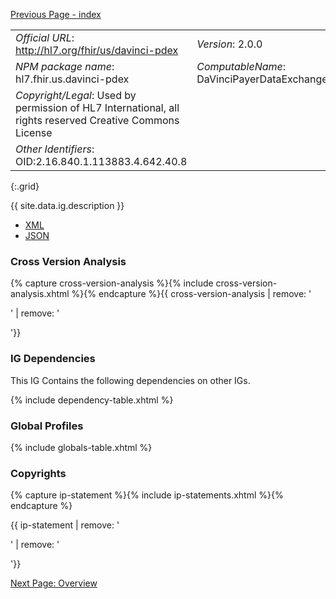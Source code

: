 [Previous Page - index](index.html)

|                                                                                                          ||
|----------------------------------------------------------------------------------------------------------|-------------------------------------|
| *Official URL*: http://hl7.org/fhir/us/davinci-pdex                                                      | *Version*: 2.0.0 |
| *NPM package name*: hl7.fhir.us.davinci-pdex                                                             |*ComputableName*: DaVinciPayerDataExchange |
| *Copyright/Legal*: Used by permission of HL7 International, all rights reserved Creative Commons License |
| *Other Identifiers*: OID:2.16.840.1.113883.4.642.40.8                                                    |
{:.grid}


{{ site.data.ig.description }}

- [XML](ImplementationGuide-hl7.fhir.us.davinci-pdex.xml)
- [JSON](ImplementationGuide-hl7.fhir.us.davinci-pdex.json)

### Cross Version Analysis

{% capture cross-version-analysis %}{% include cross-version-analysis.xhtml %}{% endcapture %}{{ cross-version-analysis | remove: '<p>' | remove: '</p>'}}

### IG Dependencies

This IG Contains the following dependencies on other IGs.

{% include dependency-table.xhtml %}

### Global Profiles

{% include globals-table.xhtml %}

### Copyrights

{% capture ip-statement %}{% include ip-statements.xhtml %}{% endcapture %}

{{ ip-statement | remove: '<p>' | remove: '</p>'}}

[Next Page: Overview](overview.html)
